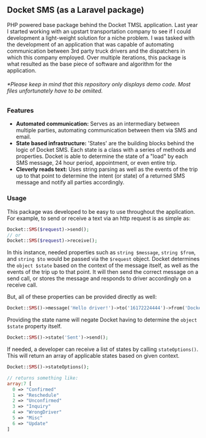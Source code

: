## Docket SMS (as a Laravel package)
PHP powered base package behind the Docket TMSL application. Last year I started working with an upstart transportation company to see if I could development a light-weight solution for a niche problem. I was tasked with the development of an application that was capable of automating communication between 3rd party truck drivers and the dispatchers in which this company employed. Over multiple iterations, this package is what resulted as the base piece of software and algorithm for the application.

###### *Please keep in mind that this repository only displays demo code. Most files unfortunately have to be omiited. 

### Features
* **Automated communication:** Serves as an intermediary between multiple parties, automating communication between them via SMS and email.
* **State based infrastructure:** 'States' are the building blocks behind the logic of Docket SMS. Each state is a class with a series of methods and properties. Docket is able to determine the state of a "load" by each SMS message, 24 hour period, appointment, or even entire trip.
* **Cleverly reads text:** Uses string parsing as well as the events of the trip up to that point to determine the intent (or state) of a returned SMS message and notify all parties accordingly.

### Usage
This package was developed to be easy to use throughout the application. For example, to send or receive a text via an http request is as simple as:
```php
Docket::SMS($request)->send();
// or
Docket::SMS($request)->receive();
```
In this instance, needed properties such as `string $message`, `string $from`, and `string $to` would be passed via the `$request` object. Docket determines the `object $state` based on the context of the message itself, as well as the events of the trip up to that point. It will then send the correct message on a send call, or stores the message and responds to driver accordingly on a receive call. 

But, all of these properties can be provided directly as well:
```php
Docket::SMS()->message('Hello driver!')->to('16172224444')->from('Docket')->send();
```
Providing the state name will negate Docket having to determine the `object $state` property itself. 
```php
Docket::SMS()->state('Sent')->send();
```
If needed, a developer can receive a list of states by calling `stateOptions()`. This will return an array of applicable states based on given context.
```php
Docket::SMS()->stateOptions();

// returns something like:
array:7 [
  0 => "Confirmed"
  1 => "Reschedule"
  2 => "Unconfirmed"
  3 => "Inquiry"
  4 => "WrongDriver"
  5 => "Misc"
  6 => "Update"
]
```

